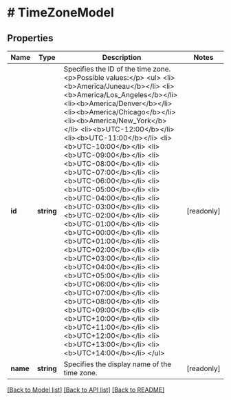 # # TimeZoneModel

## Properties

Name | Type | Description | Notes
------------ | ------------- | ------------- | -------------
**id** | **string** | Specifies the ID of the time zone.&lt;p&gt;Possible values:&lt;/p&gt; &lt;ul&gt; &lt;li&gt;&lt;b&gt;America/Juneau&lt;/b&gt;&lt;/li&gt; &lt;li&gt;&lt;b&gt;America/Los_Angeles&lt;/b&gt;&lt;/li&gt; &lt;li&gt;&lt;b&gt;America/Denver&lt;/b&gt;&lt;/li&gt; &lt;li&gt;&lt;b&gt;America/Chicago&lt;/b&gt;&lt;/li&gt; &lt;li&gt;&lt;b&gt;America/New_York&lt;/b&gt;&lt;/li&gt; &lt;li&gt;&lt;b&gt;UTC-12:00&lt;/b&gt;&lt;/li&gt; &lt;li&gt;&lt;b&gt;UTC-11:00&lt;/b&gt;&lt;/li&gt; &lt;li&gt;&lt;b&gt;UTC-10:00&lt;/b&gt;&lt;/li&gt; &lt;li&gt;&lt;b&gt;UTC-09:00&lt;/b&gt;&lt;/li&gt; &lt;li&gt;&lt;b&gt;UTC-08:00&lt;/b&gt;&lt;/li&gt; &lt;li&gt;&lt;b&gt;UTC-07:00&lt;/b&gt;&lt;/li&gt; &lt;li&gt;&lt;b&gt;UTC-06:00&lt;/b&gt;&lt;/li&gt; &lt;li&gt;&lt;b&gt;UTC-05:00&lt;/b&gt;&lt;/li&gt; &lt;li&gt;&lt;b&gt;UTC-04:00&lt;/b&gt;&lt;/li&gt; &lt;li&gt;&lt;b&gt;UTC-03:00&lt;/b&gt;&lt;/li&gt; &lt;li&gt;&lt;b&gt;UTC-02:00&lt;/b&gt;&lt;/li&gt; &lt;li&gt;&lt;b&gt;UTC-01:00&lt;/b&gt;&lt;/li&gt; &lt;li&gt;&lt;b&gt;UTC+00:00&lt;/b&gt;&lt;/li&gt; &lt;li&gt;&lt;b&gt;UTC+01:00&lt;/b&gt;&lt;/li&gt; &lt;li&gt;&lt;b&gt;UTC+02:00&lt;/b&gt;&lt;/li&gt; &lt;li&gt;&lt;b&gt;UTC+03:00&lt;/b&gt;&lt;/li&gt; &lt;li&gt;&lt;b&gt;UTC+04:00&lt;/b&gt;&lt;/li&gt; &lt;li&gt;&lt;b&gt;UTC+05:00&lt;/b&gt;&lt;/li&gt; &lt;li&gt;&lt;b&gt;UTC+06:00&lt;/b&gt;&lt;/li&gt; &lt;li&gt;&lt;b&gt;UTC+07:00&lt;/b&gt;&lt;/li&gt; &lt;li&gt;&lt;b&gt;UTC+08:00&lt;/b&gt;&lt;/li&gt; &lt;li&gt;&lt;b&gt;UTC+09:00&lt;/b&gt;&lt;/li&gt; &lt;li&gt;&lt;b&gt;UTC+10:00&lt;/b&gt;&lt;/li&gt; &lt;li&gt;&lt;b&gt;UTC+11:00&lt;/b&gt;&lt;/li&gt; &lt;li&gt;&lt;b&gt;UTC+12:00&lt;/b&gt;&lt;/li&gt; &lt;li&gt;&lt;b&gt;UTC+13:00&lt;/b&gt;&lt;/li&gt; &lt;li&gt;&lt;b&gt;UTC+14:00&lt;/b&gt;&lt;/li&gt; &lt;/ul&gt; | [readonly]
**name** | **string** | Specifies the display name of the time zone. | [readonly]

[[Back to Model list]](../../README.md#models) [[Back to API list]](../../README.md#endpoints) [[Back to README]](../../README.md)
